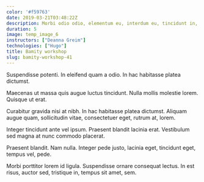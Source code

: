 ```yaml
---
color: '#f59763'
date: 2019-03-21T03:48:22Z
description: Morbi odio odio, elementum eu, interdum eu, tincidunt in, leo. Maecenas pulvinar lobortis est.
duration: 5
image: temp_image_6
instructors: ["Deanna Greim"]
technologies: ["Hugo"]
title: Bamity workshop
slug: bamity-workshop-41
---
```

Suspendisse potenti. In eleifend quam a odio. In hac habitasse platea dictumst.

Maecenas ut massa quis augue luctus tincidunt. Nulla mollis molestie lorem. Quisque ut erat.

Curabitur gravida nisi at nibh. In hac habitasse platea dictumst. Aliquam augue quam, sollicitudin vitae, consectetuer eget, rutrum at, lorem.

Integer tincidunt ante vel ipsum. Praesent blandit lacinia erat. Vestibulum sed magna at nunc commodo placerat.

Praesent blandit. Nam nulla. Integer pede justo, lacinia eget, tincidunt eget, tempus vel, pede.

Morbi porttitor lorem id ligula. Suspendisse ornare consequat lectus. In est risus, auctor sed, tristique in, tempus sit amet, sem.
